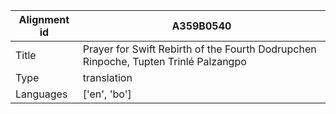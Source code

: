 |Alignment id | A359B0540
| --- | --- 
|Title | Prayer for Swift Rebirth of the Fourth Dodrupchen Rinpoche, Tupten Trinlé Palzangpo 
|Type | translation
|Languages | ['en', 'bo']